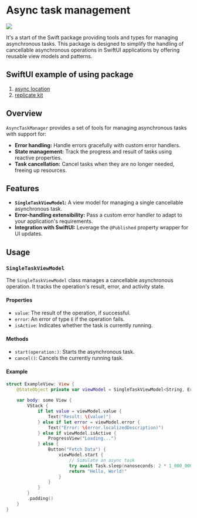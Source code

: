 # Async task management

[![](https://img.shields.io/endpoint?url=https%3A%2F%2Fswiftpackageindex.com%2Fapi%2Fpackages%2Figor11191708%2Fasync-task%2Fbadge%3Ftype%3Dplatforms)](https://swiftpackageindex.com/igor11191708/async-task)

It's a start of the Swift package providing tools and types for managing asynchronous tasks. This package is designed to simplify the handling of cancellable asynchronous operations in SwiftUI applications by offering reusable view models and patterns.

## SwiftUI example of using package
1. [async location](https://github.com/igor11191708/async-location-swift-example)
2. [replicate kit](https://github.com/igor11191708/replicate-kit-example) 
 
## Overview

`AsyncTaskManager` provides a set of tools for managing asynchronous tasks with support for:
- **Error handling:** Handle errors gracefully with custom error handlers.
- **State management:** Track the progress and result of tasks using reactive properties.
- **Task cancellation:** Cancel tasks when they are no longer needed, freeing up resources.

## Features

- **`SingleTaskViewModel`:** A view model for managing a single cancellable asynchronous task.
- **Error-handling extensibility:** Pass a custom error handler to adapt to your application's requirements.
- **Integration with SwiftUI:** Leverage the `@Published` property wrapper for UI updates.

## Usage

### `SingleTaskViewModel`

The `SingleTaskViewModel` class manages a cancellable asynchronous operation. It tracks the operation's result, error, and activity state.

#### Properties

- `value`: The result of the operation, if successful.
- `error`: An error of type `E` if the operation fails.
- `isActive`: Indicates whether the task is currently running.

#### Methods

- `start(operation:)`: Starts the asynchronous task.
- `cancel()`: Cancels the currently running task.

#### Example

```swift
struct ExampleView: View {
    @StateObject private var viewModel = SingleTaskViewModel<String, Error>()
    
    var body: some View {
        VStack {
            if let value = viewModel.value {
                Text("Result: \(value)")
            } else if let error = viewModel.error {
                Text("Error: \(error.localizedDescription)")
            } else if viewModel.isActive {
                ProgressView("Loading...")
            } else {
                Button("Fetch Data") {
                    viewModel.start {
                        // Simulate an async task
                        try await Task.sleep(nanoseconds: 2 * 1_000_000_000)
                        return "Hello, World!"
                    }
                }
            }
        }
        .padding()
    }
}
``` 
